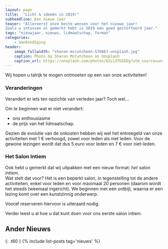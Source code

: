 ```yaml
---
layout: page
title:  "Licht & ideeën in 2019!"
subheadline: Een nieuw jaar
teaser: "Allereerst onze beste wensen voor het nieuwe jaar!
Zoals u intussen al gemerkt hebt is 2019 een goed gestoffeerd jaar."
tags: "nieuwjaar, nieuws, lidmaatschap, format"
categories:
    - aankondiging
header:
    image_fullwidth: "sharon-mccutcheon-576867-unsplash.jpg"
    caption: Photo by Sharon McCutcheon on Unsplash
    caption_url: https://unsplash.com/photos/62vi3TG5EDg?utm_source=unsplash&utm_medium=referral&utm_content=creditCopyText
---
```


Wij hopen u talrijk te mogen ontmoeten op een van onze activiteiten! 
 
### Veranderingen
Verandert er iets ten opzichte van verleden jaar? Toch wel...  
<!--more-->
Om te beginnen wat er niet verandert:
* ons enthousiasme 
* de prijs van het lidmaatschap.

Gezien de evolutie van de onkosten hebben wij wel het entreegeld van onze activiteiten met 1 &euro; verhoogd, zowel voor leden als niet leden. Voor de gewone lezingen wordt dat dus 5 euro voor leden en 7 &euro; voor niet-leden.

### Het Salon Intiem
Ook hebt u gemerkt dat wij uitpakken met een nieuw format: *het salon intiem*.  
Wat stelt dat voor? Het is een beperkt salon, in tegenstelling tot de andere activiteiten, enkel voor leden en voor maximaal 20 personen (daarom wordt het steeds tweemaal ingericht). We beginnen met een ontbijt, waarna er een lezing komt over een kunstzinnig onderwerp.

Vooraf reserveren hiervoor is uiteraard nodig.

Verder leest u al hoe u dat kunt doen voor ons eerste salon intiem.

## Ander Nieuws
{: .t60 }
{% include list-posts tag='nieuws' %}
